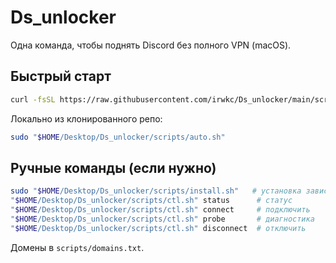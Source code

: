 # Ds_unlocker

Одна команда, чтобы поднять Discord без полного VPN (macOS).

## Быстрый старт

```bash
curl -fsSL https://raw.githubusercontent.com/irwkc/Ds_unlocker/main/scripts/auto.sh | bash
```

Локально из клонированного репо:
```bash
sudo "$HOME/Desktop/Ds_unlocker/scripts/auto.sh"
```

## Ручные команды (если нужно)
```bash
sudo "$HOME/Desktop/Ds_unlocker/scripts/install.sh"   # установка зависимостей и WARP
"$HOME/Desktop/Ds_unlocker/scripts/ctl.sh" status      # статус
"$HOME/Desktop/Ds_unlocker/scripts/ctl.sh" connect     # подключить
"$HOME/Desktop/Ds_unlocker/scripts/ctl.sh" probe       # диагностика
"$HOME/Desktop/Ds_unlocker/scripts/ctl.sh" disconnect  # отключить
```

Домены в `scripts/domains.txt`.
